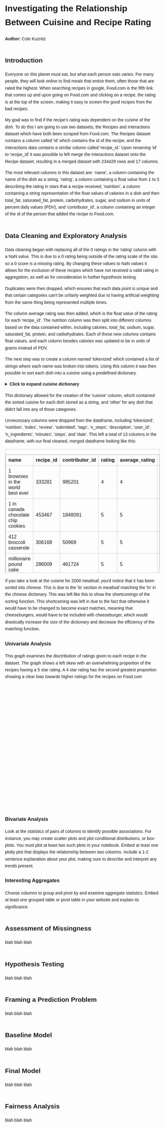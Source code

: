 <!DOCTYPE html>
<html lang="en">
<head>
    <meta charset="UTF-8">
    <title>Investigating the Relationship Between Cuisine and Recipe Rating</title>
    <style>
        body { font-family: Arial, sans-serif; line-height: 1.6; margin: 40px; }
        h2 { margin-top: 2em; }
        table { border-collapse: collapse; width: 100%; margin-top: 1em; }
        table, th, td { border: 1px solid #ccc; }
        th, td { padding: 8px; text-align: left; }
        summary { font-weight: bold; cursor: pointer; }
        pre { background-color: #f4f4f4; padding: 10px; overflow: auto; }
    </style>
    <script src="https://cdn.plot.ly/plotly-latest.min.js"></script>
</head>
<body>

<h1>Investigating the Relationship Between Cuisine and Recipe Rating</h1>
<p><strong>Author:</strong> Cole Kuznitz</p>

<h2 id="introduction">Introduction</h2>
<p>Everyone on this planet must eat, but what each person eats varies. For many people, they will look online to find meals that entice them, often those that are rated the highest. When searching recipes in google, Food.com is the fifth link that comes up and upon going on Food.com and clicking on a recipe, the rating is at the top of the screen, making it easy to screen the good recipes from the bad recipes.</p>

<p>My goal was to find if the recipe's rating was dependent on the cuisine of the dish. To do this I am going to use two datasets, the Recipes and Interactions dataset which have both been scraped from Food.com. The Recipes dataset contains a column called 'id' which contains the id of the recipe, and the Interactions data contains a similar column called 'recipe_id.' Upon renaming 'id' to 'recipe_id' it was possible to left merge the Interactions dataset onto the Recipe dataset, resulting in a merged dataset with 234429 rows and 17 columns.</p>

<p>The most relevant columns in this dataset are: 'name', a column containing the name of the dish as a string, 'rating', a column containing a float value from 1 to 5 describing the rating in stars that a recipe received, 'nutrition', a column containing a string representation of the float values of calories in a dish and then total_fat, saturated_fat, protein, carbohydrates, sugar, and sodium in units of percent daily values (PDV), and 'contributor_id', a column containing an integer of the id of the person that added the recipe to Food.com.</p>

<h2 id="datacleaningandexploratoryanalysis">Data Cleaning and Exploratory Analysis</h2>
<p>Data cleaning began with replacing all of the 0 ratings in the 'rating' column with a NaN value. This is due to a 0 rating being outside of the rating scale of the site, so a 0 score is a missing rating. By changing these values to NaN values it allows for the exclusion of these recipes which have not received a valid rating in aggregation, as well as for consideration in further hypothesis testing.</p>

<p>Duplicates were then dropped, which ensures that each data point is unique and that certain categories can't be unfairly weighted due to having artificial weighting from the same thing being represented multiple times.</p>

<p>The column average rating was then added, which is the float value of the rating for each 'recipe_id'. The nutrition column was then split into different columns based on the data contained within, including calories, total_fat, sodium, sugar, saturated_fat, protein, and carbohydrates. Each of these new columns contains float values, and each column besides calories was updated to be in units of grams instead of PDV.</p>

<p>The next step was to create a column named 'tokenized' which contained a list of strings where each name was broken into tokens. Using this column it was then possible to sort each dish into a cuisine using a predefined dictionary.</p>

<details>
<summary><strong>Click to expand cuisine dictionary</strong></summary>
<pre>
cuisine_keywords = {
    'italian': ['pasta', 'risotto', 'lasagna', 'gnocchi', 'carbonara', 'meatball', 'ziti', 'pizza', 'chicken parmigiana', 'chicken parm', 'eggplant parm', 'italian', 'macaroni', 'bolognese', 'caprese', 'marinara', 'alfredo', 'penne', 'fettuccine', 'spaghetti', 'prosciutto', 'bruschetta', 'calzone', 'tortellini'],
    'mexican': ['taco', 'burrito', 'quesadilla', 'enchilada', 'salsa', 'carne asada', 'tacos', 'burritos', 'mexican', 'fajita', 'guacamole', 'tamale', 'chilaquiles', 'pozole', 'elote', 'horchata', 'menudo', 'mole', 'sope', 'taquito'],
    'indian': ['masala', 'curry', 'tikka', 'naan', 'dal', 'naan', 'samosas', 'indian', 'biryani', 'paneer', 'chana', 'rogan', 'roti', 'kachori', 'bhaji', 'pulao', 'idli', 'dosas', 'vindaloo', 'chaat'],
    'japanese': ['sushi', 'teriyaki', 'ramen', 'udon', 'tonkatsu', 'karaage', 'japanese', 'sashimi', 'miso', 'yakitori', 'tempura', 'bento', 'onigiri', 'gyoza', 'matcha'],
    'chinese': ['dumpling', 'kung', 'noodle', 'lo', 'mein', 'peking duck', 'pork intestine', 'dim sum', 'firecracker', 'chinese', 'wonton', 'mapo', 'chow mein', 'hot pot', 'scallion pancake', 'szechuan', 'general tso', 'char siu'],
    'french': ['crepe', 'ratatouille', 'baguette', 'souffle', 'escargot', 'french', 'coq au vin', 'bouillabaisse', 'cassoulet', 'croissant', 'quiche', 'tarte', 'beurre blanc'],
    'dessert': ['cake','brownies', 'cookies', 'candy', 'ice cream', 'sundae', 'cookie', 'brownie', 'candies', 'mango sticky rice', 'dessert'],
    'american': ['casserole', 'burger', 'hamburger', 'hamburgers', 'burgers', 'cheeseburger', 'cheeseburgers', 'fries', 'fried', 'grits', 'mac and cheese', 'lobster roll', 'maine lobster', 'seafood boil', 'barbecue', 'bbq', 'ribs', 'smoked', 'chili', 'american', 'cornbread', 'sloppy joe', 'biscuits', 'meatloaf', 'tater tots', 'jambalaya', 'corn dog'],
    'english': ['roast', 'toast', 'mashed potatoes', 'shepherd pie', 'english', 'tart', 'swiss', 'yorkshire', 'pudding', 'scone', 'mince pie', 'bangers', 'fish and chips', 'trifle'],
    'thai': ['tam', 'pad thai', 'tom yum soup', 'thai', 'larb', 'green curry', 'red curry', 'massaman', 'satay'],
    'vietnamese': ['pho', 'bahn', 'fishcake', 'bun cha', 'banh mi', 'goi cuon', 'ca kho', 'cha gio'],
    'mediterranean': ['greek', 'hummus', 'kebab', 'hummus', 'egyptian', 'shakshuka', 'briam', 'tabouli', 'grilled swordfish', 'mediterranean', 'tzatziki', 'falafel', 'dolma', 'spanakopita', 'shawarma', 'labneh'],
    'breakfast': ['egg', 'waffle', 'pancake', 'hashbrowns', 'breakfast', 'bacon', 'scrambled', 'frittata', 'oatmeal', 'omelet', 'granola'],
    'african': ['zydeco', 'jollof', 'ugali', 'bobotie', 'peri peri', 'yassa', 'african', 'fufu', 'couscous', 'ethiopian', 'ghanian', 'injera', 'tagine', 'bunny chow', 'suya', 'berbere', 'koshari'],
    'german': ['zw', 'bratwurst', 'schnitzel', 'wurst', 'goulash', 'zu', 'spaetzle', 'strudel', 'currywurst', 'sauerbraten', 'pretzel'],
    'korean': ['kimchi', 'bibimbap', 'bulgogi', 'jjigae', 'kimbap', 'gochujang', 'galbi', 'tteokbokki'],
    'spanish': ['paella', 'tapas', 'gazpacho', 'churros', 'tortilla española', 'patatas bravas'],
    'brazilian': ['feijoada', 'pão de queijo', 'brigadeiro', 'moqueca', 'coxinha'],
    'turkish': ['baklava', 'doner', 'lahmacun', 'pide', 'borek', 'kofte'],
    'indonesian': ['rendang', 'nasi goreng', 'sate', 'gado-gado'],
    'middle eastern': ['mansaf', 'kofta', 'fattoush', 'mutabbal', 'kibbeh', 'maqluba']
}
</pre>
</details>

<p>This dictionary allowed for the creation of the 'cuisine' column, which contained the sorted cuisine for each dish stored as a string, and 'other' for any dish that didn't fall into any of those categories.</p>

<p>Unnecessary columns were dropped from the dataframe, including 'tokenized', 'nutrition', 'index', 'review', 'submitted', 'tags', 'n_steps', 'description', 'user_id', 'n_ingredients', 'minutes', 'steps', and 'date'. This left a total of 13 columns in the dataframe, with our final cleaned, merged dataframe looking like this:</p>

<div style="overflow-x: auto; max-height: 400px; border: 1px solid #ccc; margin-top: 1em;">
    <table>
        <thead>
            <tr>
                <th>name</th>
                <th>recipe_id</th>
                <th>contributor_id</th>
                <th>rating</th>
                <th>average_rating</th>
                <th>calories</th>
                <th>total_fat</th>
                <th>sugar</th>
                <th>sodium</th>
                <th>protein</th>
                <th>saturated_fat</th>
                <th>carbohydrates</th>
                <th>cuisine</th>
            </tr>
        </thead>
        <tbody>
            <tr>
                <td>1 brownies in the world best ever</td>
                <td>333281</td>
                <td>985201</td>
                <td>4</td>
                <td>4</td>
                <td>138.4</td>
                <td>7</td>
                <td>25</td>
                 <td>0.069</td>
                <td>2.1</td>
                <td>3.8</td>
                <td>7.8</td>
                <td>dessert</td>
            </tr>
            <tr>
                <td>1 in canada chocolate chip cookies</td>
                <td>453467</td>
                <td>1848091</td>
                <td>5</td>
                <td>5</td>
                <td>595.1</td>
                <td>32.2</td>
                <td>105.5</td>
                <td>0.506</td>
                <td>9.1</td>
                <td>10.2</td>
                <td>33.8</td>
                <td>dessert</td>
            </tr>
            <tr>
                <td>412 broccoli casserole</td>
                <td>306168</td>
                <td>50969</td>
                <td>5</td>
                <td>5</td>
                <td>194.8</td>
                <td>14</td>
                 <td>3</td>
                <td>0.736</td>
                <td>15.4</td>
                <td>7.2</td>
                <td>3.9</td>
                <td>american</td>
            </tr>
            <tr>
                <td>millionaire pound cake</td>
                <td>286009</td>
                <td>461724</td>
                <td>5</td>
                <td>5</td>
                <td>878.3</td>
                <td>44.1</td>
                <td>163</td>
                <td>0.299</td>
                <td>14</td>
                <td>24.6</td>
                <td>50.7</td>
                <td>dessert</td>
            </tr>
            <tr>
                <td>2000 meatloaf</td>
                <td>475785</td>
                <td>2202916</td>
                <td>5</td>
                <td>5</td>
                <td>267</td>
                <td>21</td>
                <td>6</td>
                <td>0.276</td>
                <td>20.3</td>
                <td>9.6</td>
                <td>2.6</td>
                <td>chinese</td>
            </tr>
        </tbody>
    </table>
</div>
<p>If you take a look at the cuisine for 2000 meatloaf, you'd notice that it has been sorted into chinese. This is due to the 'lo' section in meatloaf matching the 'lo' in the chinese dictionary.  This was left like this to show the shortcomings of the sorting function.  This shortcoming was left in due to the fact that otherwise it would have to be changed to become exact matches, meaning that cheeseburgers, would have to be included with cheeseburger, which would drastically increase the size of the dictionary and decrease the efficiency of the matching function.</p>
<h3 id="univariateanalysis">Univariate Analysis</h3>
<p>This graph examines the disctribution of ratings given to each recipe in the dataset.  The graph shows a left skew with an overwhelming proportion of the recipes having a 5 star rating.  A 4 star rating has the second greatest proportion showing a clear bias towards higher ratings for the recipes on Food.com</p>
 <div id="f7b136d6-51ba-42eb-a883-d4505306b220" class="plotly-graph-div" style="height:400px; width:600px;"></div>            <script type="text/javascript">                                    window.PLOTLYENV=window.PLOTLYENV || {};                                    if (document.getElementById("f7b136d6-51ba-42eb-a883-d4505306b220")) {                    Plotly.newPlot(                        "f7b136d6-51ba-42eb-a883-d4505306b220",                        [{"alignmentgroup":"True","bingroup":"x","hovertemplate":"Difference in Missingness Proportion=%{x}\u003cbr\u003ecount=%{y}\u003cextra\u003e\u003c\u002fextra\u003e","legendgroup":"","marker":{"color":"#1F77B4","pattern":{"shape":""}},"name":"","nbinsx":15,"offsetgroup":"","orientation":"v","showlegend":false,"x":[0.0,0.5,0.0,1.0,1.0,1.0,0.5,1.5,0.5,0.0,0.0,0.0,0.0,0.0,1.5,0.5,0.0,0.5,0.5,0.0,null,0.0,0.0,0.0,0.0,0.5,0.0,1.0,0.0,1.0,1.0,1.0,0.0,2.0,0.0,1.0,1.0,0.5,0.0,0.5,0.0,2.0,0.5,0.5,0.0,0.0,0.5,0.0,0.0,null,0.5,0.5,0.0,0.0,0.0,0.0,4.0,0.5,null,0.0,0.0,0.0,0.0,1.5,0.5,1.5,0.0,0.0,3.0,1.0,0.5,null,0.0,1.0,1.0,0.5,0.0,null,1.0,0.0,0.0,1.0,0.0,0.0,0.5,1.0,0.0,0.0,0.5,0.0,0.0,null,1.0,0.0,0.0,0.0,1.0,0.0,0.0,0.0,1.0,0.0,1.0,0.5,1.0,1.0,0.0,null,0.0,1.0,0.0,0.5,1.0,1.5,0.0,0.0,0.0,0.5,1.0,0.5,0.0,0.0,0.5,1.0,0.0,0.0,1.0,0.5,0.0,null,1.0,2.0,4.0,1.0,0.5,2.0,1.0,0.0,0.0,0.5,0.0,0.5,0.0,0.0,0.0,0.0,0.0,0.0,0.5,0.0,0.5,0.0,0.5,0.0,0.5,1.0,0.0,2.0,0.0,0.0,1.0,1.0,0.5,0.0,0.0,0.0,1.0,0.0,0.5,1.0,null,0.5,1.5,0.0,0.0,0.0,1.5,0.5,0.0,0.0,1.0,0.0,1.0,0.0,0.0,0.0,0.5,0.0,0.0,null,0.0,0.0,0.0,0.0,1.0,0.0,0.5,1.0,0.0,0.0,0.0,null,0.0,1.0,0.0,0.0,0.0,0.0,0.0,0.0,0.0,2.5,1.0,0.0,0.0,0.0,0.0,0.0,2.0,2.5,0.0,0.5,0.0,0.5,0.0,null,1.5,1.0,1.0,null,0.5,0.0,0.0,null,0.0,3.0,1.0,0.0,0.5,0.5,0.0,0.0,0.0,0.0,0.0,4.0,0.5,0.0,0.0,2.0,0.5,0.0,0.0,null,0.5,0.5,0.5,0.5,0.5,0.0,0.0,2.0,null,0.5,null,0.0,0.0,1.0,2.0,0.0,0.5,3.0,null,0.0,0.5,null,0.0,0.0,0.5,1.0,null,0.5,0.0,0.0,1.0,0.0,1.0,0.5,0.5,1.0,0.5,0.0,1.0,0.0,0.0,null,2.0,1.0,0.0,0.0,0.5,0.5,0.0,1.0,null,0.0,1.0,0.0,0.5,1.0,0.0,0.0,1.0,0.5,1.0,1.5,0.5,0.0,0.0,0.5,2.0,0.0,1.0,1.0,0.5,0.0,0.0,0.0,0.0,0.0,1.0,0.0,0.0,0.0,1.0,null,0.5,0.0,0.5,null,0.0,0.0,0.0,0.5,0.5,0.0,1.0,0.0,1.0,0.0,0.0,0.0,0.5,1.0,2.0,1.0,0.5,0.0,0.5,null,0.0,0.5,3.0,0.0,0.5,1.0,2.0,0.5,0.0,0.0,0.0,1.0,0.5,0.5,0.5,0.0,0.0,0.0,0.0,1.0,2.0,0.0,0.5,null,0.0,1.0,0.0,0.0,null,0.0,0.0,3.5,0.0,0.0,0.5,null,0.5,0.0,0.0,1.0,0.0,1.0,1.0,0.0,1.0,0.0,1.0,0.0,0.0,1.0,2.0,0.5,1.0,0.0,0.5,0.0,0.0,0.0,null,2.0,null,0.0,0.0,0.0,0.0,0.0,0.0,0.0,1.0,3.5,0.0,0.0,1.0,0.5,0.5,1.0,1.0,1.0,0.0,0.5,null,1.0,0.0,null,0.0,0.0,0.0,0.0,null,0.0,0.0,0.5,0.0,0.0,0.0,1.0,0.0,0.0,0.0,1.5,1.0,0.5,0.5,2.0,0.0,0.0,0.0,0.5,0.5,1.0,1.0,1.0,0.0,0.0,0.0,1.0,0.0,0.5,0.0,0.0,0.0,1.0,null,0.5,0.5,0.5,1.0,1.0,0.0,null,0.5,1.5,1.0,0.0,2.0,0.0,0.5,1.0,1.0,0.0,0.5,0.5,0.0,1.5,0.0,1.0,0.5,null,0.0,0.0,2.0,1.0,0.5,0.5,0.0,null,0.5,1.0,0.0,0.5,0.0,0.0,null,4.0,0.0,0.5,1.0,0.0,0.5,0.0,3.5,2.5,0.0,0.5,1.0,0.0,0.5,0.0,0.0,1.0,0.5,0.5,0.0,1.0,0.5,0.5,0.0,null,0.0,1.0,0.0,0.0,0.0,1.0,null,1.0,null,1.0,0.5,0.5,null,2.0,0.0,0.0,0.5,4.0,0.0,0.0,1.0,0.0,1.0,null,0.5,0.0,0.0,0.0,0.5,1.0,0.0,0.5,0.0,null,0.0,1.0,1.0,0.0,0.0,0.0,0.5,0.0,0.0,0.0,0.5,0.0,1.0,1.0,null,0.0,1.0,4.0,1.5,4.0,0.5,1.0,1.0,0.5,1.0,1.0,3.0,0.5,0.5,1.0,0.5,0.0,1.5,0.0,0.0,0.0,0.0,1.0,null,4.0,0.0,0.0,1.0,0.5,0.0,0.5,1.0,0.0,0.0,1.0,0.0,0.0,0.5,null,0.0,0.5,1.0,0.0,0.0,0.5,0.5,0.0,0.0,3.0,null,0.0,0.5,null,0.5,0.0,1.0,0.5,0.0,0.0,0.5,2.0,0.0,0.5,0.0,0.0,0.0,0.0,0.5,0.5,1.0,0.5,3.0,0.5,0.0,0.0,0.5,0.0,0.0,3.5,1.0,0.5,0.0,0.0,1.0,0.5,0.0,0.0,0.0,1.0,2.0,0.0,0.0,0.0,0.0,0.0,0.0,1.0,1.0,0.5,0.0,1.0,0.0,1.0,1.0,0.5,0.0,null,0.5,0.0,1.0,0.5,1.0,0.5,1.0,1.5,1.0,0.0,0.0,0.0,0.0,0.0,0.0,0.0,null,0.0,1.0,0.0,3.0,null,0.0,0.5,0.5,1.0,0.0,0.0,0.0,null,1.0,0.0,null,3.0,0.0,0.0,0.0,0.0,0.0,0.5,1.0,0.0,0.0,0.0,0.5,0.0,0.0,0.0,0.0,0.5,null,0.5,0.0,0.5,1.0,0.0,0.0,0.0,0.5,null,null,0.0,0.0,0.0,0.0,1.0,0.0,0.0,0.0,0.5,0.5,0.5,1.5,1.0,0.0,0.0,0.5,0.5,0.0,0.5,0.5,1.0,1.0,1.0,0.0,1.0,0.0,1.0,0.0,0.0,0.0,0.0,2.0,0.5,0.0,0.5,0.0,0.5,null,0.5,1.0,0.0,2.0,0.0,0.0,0.0,0.0,null,0.0,null,3.0,0.0,1.0,0.0,0.0,1.0,0.0,2.5,0.0,0.0,0.0,null,0.0,0.0,0.0,0.5,0.0,2.0,2.5,0.0,0.0,1.0,0.0,0.0,0.0,1.0,0.5,0.0,0.5,0.5,0.0,0.5,0.0,1.0,0.0,1.0,3.0,0.0,0.0,0.0,0.0,0.0,0.0,0.0,0.5,0.0,0.0,1.0,0.0,0.0,1.0,0.5,1.0,null,0.5,0.0,0.0,0.0,1.0,0.0,0.0,0.5,0.0,0.0,0.0,0.5,0.0,null,0.5,0.5,1.0,1.0,0.5,1.0,0.5,0.0,0.5,null,0.5,0.0,3.0,1.5,1.0,0.0,2.0,null,0.5,0.0,1.0,1.0,1.0,0.5,0.0,null,0.0,0.0,1.0,2.0,0.0,1.0,1.0,1.0,3.5,0.0,0.5,1.0,0.0,0.0,2.0,0.0,0.0,null,1.0,0.0,1.0,2.0,0.0,0.0,2.5,0.0,0.5,0.0,null,0.5,1.0,0.5,0.0,0.5,0.5,0.5,1.0,1.0,4.0,0.0,1.0,1.5,0.0,1.0,0.5,0.5,4.0,0.0,0.5,0.5,0.0,0.0,0.0,1.0,0.0,0.0,0.0,0.5,0.0,1.0,0.0,0.0,0.0,1.0,1.0,0.5,0.0,0.5,0.5,0.0,0.0,1.0,0.0,0.5,1.0,0.5,0.0,0.0,0.0,0.5,0.0,0.0,0.5,0.0,0.0,2.0,null,0.0,0.5,0.0,0.5,0.0],"xaxis":"x","yaxis":"y","type":"histogram"}],                        {"template":{"data":{"barpolar":[{"marker":{"line":{"color":"white","width":0.5},"pattern":{"fillmode":"overlay","size":10,"solidity":0.2}},"type":"barpolar"}],"bar":[{"error_x":{"color":"rgb(36,36,36)"},"error_y":{"color":"rgb(36,36,36)"},"marker":{"line":{"color":"white","width":0.5},"pattern":{"fillmode":"overlay","size":10,"solidity":0.2}},"type":"bar"}],"carpet":[{"aaxis":{"endlinecolor":"rgb(36,36,36)","gridcolor":"white","linecolor":"white","minorgridcolor":"white","startlinecolor":"rgb(36,36,36)"},"baxis":{"endlinecolor":"rgb(36,36,36)","gridcolor":"white","linecolor":"white","minorgridcolor":"white","startlinecolor":"rgb(36,36,36)"},"type":"carpet"}],"choropleth":[{"colorbar":{"outlinewidth":1,"tickcolor":"rgb(36,36,36)","ticks":"outside"},"type":"choropleth"}],"contourcarpet":[{"colorbar":{"outlinewidth":1,"tickcolor":"rgb(36,36,36)","ticks":"outside"},"type":"contourcarpet"}],"contour":[{"colorbar":{"outlinewidth":1,"tickcolor":"rgb(36,36,36)","ticks":"outside"},"colorscale":[[0.0,"#440154"],[0.1111111111111111,"#482878"],[0.2222222222222222,"#3e4989"],[0.3333333333333333,"#31688e"],[0.4444444444444444,"#26828e"],[0.5555555555555556,"#1f9e89"],[0.6666666666666666,"#35b779"],[0.7777777777777778,"#6ece58"],[0.8888888888888888,"#b5de2b"],[1.0,"#fde725"]],"type":"contour"}],"heatmapgl":[{"colorbar":{"outlinewidth":1,"tickcolor":"rgb(36,36,36)","ticks":"outside"},"colorscale":[[0.0,"#440154"],[0.1111111111111111,"#482878"],[0.2222222222222222,"#3e4989"],[0.3333333333333333,"#31688e"],[0.4444444444444444,"#26828e"],[0.5555555555555556,"#1f9e89"],[0.6666666666666666,"#35b779"],[0.7777777777777778,"#6ece58"],[0.8888888888888888,"#b5de2b"],[1.0,"#fde725"]],"type":"heatmapgl"}],"heatmap":[{"colorbar":{"outlinewidth":1,"tickcolor":"rgb(36,36,36)","ticks":"outside"},"colorscale":[[0.0,"#440154"],[0.1111111111111111,"#482878"],[0.2222222222222222,"#3e4989"],[0.3333333333333333,"#31688e"],[0.4444444444444444,"#26828e"],[0.5555555555555556,"#1f9e89"],[0.6666666666666666,"#35b779"],[0.7777777777777778,"#6ece58"],[0.8888888888888888,"#b5de2b"],[1.0,"#fde725"]],"type":"heatmap"}],"histogram2dcontour":[{"colorbar":{"outlinewidth":1,"tickcolor":"rgb(36,36,36)","ticks":"outside"},"colorscale":[[0.0,"#440154"],[0.1111111111111111,"#482878"],[0.2222222222222222,"#3e4989"],[0.3333333333333333,"#31688e"],[0.4444444444444444,"#26828e"],[0.5555555555555556,"#1f9e89"],[0.6666666666666666,"#35b779"],[0.7777777777777778,"#6ece58"],[0.8888888888888888,"#b5de2b"],[1.0,"#fde725"]],"type":"histogram2dcontour"}],"histogram2d":[{"colorbar":{"outlinewidth":1,"tickcolor":"rgb(36,36,36)","ticks":"outside"},"colorscale":[[0.0,"#440154"],[0.1111111111111111,"#482878"],[0.2222222222222222,"#3e4989"],[0.3333333333333333,"#31688e"],[0.4444444444444444,"#26828e"],[0.5555555555555556,"#1f9e89"],[0.6666666666666666,"#35b779"],[0.7777777777777778,"#6ece58"],[0.8888888888888888,"#b5de2b"],[1.0,"#fde725"]],"type":"histogram2d"}],"histogram":[{"marker":{"line":{"color":"white","width":0.6}},"type":"histogram"}],"mesh3d":[{"colorbar":{"outlinewidth":1,"tickcolor":"rgb(36,36,36)","ticks":"outside"},"type":"mesh3d"}],"parcoords":[{"line":{"colorbar":{"outlinewidth":1,"tickcolor":"rgb(36,36,36)","ticks":"outside"}},"type":"parcoords"}],"pie":[{"automargin":true,"type":"pie"}],"scatter3d":[{"line":{"colorbar":{"outlinewidth":1,"tickcolor":"rgb(36,36,36)","ticks":"outside"}},"marker":{"colorbar":{"outlinewidth":1,"tickcolor":"rgb(36,36,36)","ticks":"outside"}},"type":"scatter3d"}],"scattercarpet":[{"marker":{"colorbar":{"outlinewidth":1,"tickcolor":"rgb(36,36,36)","ticks":"outside"}},"type":"scattercarpet"}],"scattergeo":[{"marker":{"colorbar":{"outlinewidth":1,"tickcolor":"rgb(36,36,36)","ticks":"outside"}},"type":"scattergeo"}],"scattergl":[{"marker":{"colorbar":{"outlinewidth":1,"tickcolor":"rgb(36,36,36)","ticks":"outside"}},"type":"scattergl"}],"scattermapbox":[{"marker":{"colorbar":{"outlinewidth":1,"tickcolor":"rgb(36,36,36)","ticks":"outside"}},"type":"scattermapbox"}],"scatterpolargl":[{"marker":{"colorbar":{"outlinewidth":1,"tickcolor":"rgb(36,36,36)","ticks":"outside"}},"type":"scatterpolargl"}],"scatterpolar":[{"marker":{"colorbar":{"outlinewidth":1,"tickcolor":"rgb(36,36,36)","ticks":"outside"}},"type":"scatterpolar"}],"scatter":[{"fillpattern":{"fillmode":"overlay","size":10,"solidity":0.2},"type":"scatter"}],"scatterternary":[{"marker":{"colorbar":{"outlinewidth":1,"tickcolor":"rgb(36,36,36)","ticks":"outside"}},"type":"scatterternary"}],"surface":[{"colorbar":{"outlinewidth":1,"tickcolor":"rgb(36,36,36)","ticks":"outside"},"colorscale":[[0.0,"#440154"],[0.1111111111111111,"#482878"],[0.2222222222222222,"#3e4989"],[0.3333333333333333,"#31688e"],[0.4444444444444444,"#26828e"],[0.5555555555555556,"#1f9e89"],[0.6666666666666666,"#35b779"],[0.7777777777777778,"#6ece58"],[0.8888888888888888,"#b5de2b"],[1.0,"#fde725"]],"type":"surface"}],"table":[{"cells":{"fill":{"color":"rgb(237,237,237)"},"line":{"color":"white"}},"header":{"fill":{"color":"rgb(217,217,217)"},"line":{"color":"white"}},"type":"table"}]},"layout":{"annotationdefaults":{"arrowhead":0,"arrowwidth":1},"autotypenumbers":"strict","coloraxis":{"colorbar":{"outlinewidth":1,"tickcolor":"rgb(36,36,36)","ticks":"outside"}},"colorscale":{"diverging":[[0.0,"rgb(103,0,31)"],[0.1,"rgb(178,24,43)"],[0.2,"rgb(214,96,77)"],[0.3,"rgb(244,165,130)"],[0.4,"rgb(253,219,199)"],[0.5,"rgb(247,247,247)"],[0.6,"rgb(209,229,240)"],[0.7,"rgb(146,197,222)"],[0.8,"rgb(67,147,195)"],[0.9,"rgb(33,102,172)"],[1.0,"rgb(5,48,97)"]],"sequential":[[0.0,"#440154"],[0.1111111111111111,"#482878"],[0.2222222222222222,"#3e4989"],[0.3333333333333333,"#31688e"],[0.4444444444444444,"#26828e"],[0.5555555555555556,"#1f9e89"],[0.6666666666666666,"#35b779"],[0.7777777777777778,"#6ece58"],[0.8888888888888888,"#b5de2b"],[1.0,"#fde725"]],"sequentialminus":[[0.0,"#440154"],[0.1111111111111111,"#482878"],[0.2222222222222222,"#3e4989"],[0.3333333333333333,"#31688e"],[0.4444444444444444,"#26828e"],[0.5555555555555556,"#1f9e89"],[0.6666666666666666,"#35b779"],[0.7777777777777778,"#6ece58"],[0.8888888888888888,"#b5de2b"],[1.0,"#fde725"]]},"colorway":["#1F77B4","#FF7F0E","#2CA02C","#D62728","#9467BD","#8C564B","#E377C2","#7F7F7F","#BCBD22","#17BECF"],"font":{"color":"rgb(36,36,36)"},"geo":{"bgcolor":"white","lakecolor":"white","landcolor":"white","showlakes":true,"showland":true,"subunitcolor":"white"},"hoverlabel":{"align":"left"},"hovermode":"closest","mapbox":{"style":"light"},"paper_bgcolor":"white","plot_bgcolor":"white","polar":{"angularaxis":{"gridcolor":"rgb(232,232,232)","linecolor":"rgb(36,36,36)","showgrid":false,"showline":true,"ticks":"outside"},"bgcolor":"white","radialaxis":{"gridcolor":"rgb(232,232,232)","linecolor":"rgb(36,36,36)","showgrid":false,"showline":true,"ticks":"outside"}},"scene":{"xaxis":{"backgroundcolor":"white","gridcolor":"rgb(232,232,232)","gridwidth":2,"linecolor":"rgb(36,36,36)","showbackground":true,"showgrid":false,"showline":true,"ticks":"outside","zeroline":false,"zerolinecolor":"rgb(36,36,36)"},"yaxis":{"backgroundcolor":"white","gridcolor":"rgb(232,232,232)","gridwidth":2,"linecolor":"rgb(36,36,36)","showbackground":true,"showgrid":false,"showline":true,"ticks":"outside","zeroline":false,"zerolinecolor":"rgb(36,36,36)"},"zaxis":{"backgroundcolor":"white","gridcolor":"rgb(232,232,232)","gridwidth":2,"linecolor":"rgb(36,36,36)","showbackground":true,"showgrid":false,"showline":true,"ticks":"outside","zeroline":false,"zerolinecolor":"rgb(36,36,36)"}},"shapedefaults":{"fillcolor":"black","line":{"width":0},"opacity":0.3},"ternary":{"aaxis":{"gridcolor":"rgb(232,232,232)","linecolor":"rgb(36,36,36)","showgrid":false,"showline":true,"ticks":"outside"},"baxis":{"gridcolor":"rgb(232,232,232)","linecolor":"rgb(36,36,36)","showgrid":false,"showline":true,"ticks":"outside"},"bgcolor":"white","caxis":{"gridcolor":"rgb(232,232,232)","linecolor":"rgb(36,36,36)","showgrid":false,"showline":true,"ticks":"outside"}},"title":{"x":0.5,"xanchor":"center"},"xaxis":{"automargin":true,"gridcolor":"rgb(232,232,232)","linecolor":"rgb(36,36,36)","showgrid":true,"showline":true,"ticks":"outside","title":{"standoff":15},"zeroline":false,"zerolinecolor":"rgb(36,36,36)"},"yaxis":{"automargin":true,"gridcolor":"rgb(232,232,232)","linecolor":"rgb(36,36,36)","showgrid":true,"showline":true,"ticks":"outside","title":{"standoff":15},"zeroline":false,"zerolinecolor":"rgb(36,36,36)"},"autosize":true,"height":400,"margin":{"b":30,"l":30,"r":30,"t":30},"width":600}},"xaxis":{"anchor":"y","domain":[0.0,1.0],"title":{"text":"Difference in Missingness Proportion"}},"yaxis":{"anchor":"x","domain":[0.0,1.0],"title":{"text":"count"}},"legend":{"tracegroupgap":0},"title":{"text":"Permutation Test for Missingness Dependency on Sugar"},"barmode":"relative","shapes":[{"line":{"color":"red","dash":"dot","width":5},"type":"line","x0":0.0,"x1":0.0,"xref":"x","y0":0,"y1":1,"yref":"y domain"}]},                        {"responsive": true}                    )                };                            </script>        </div>

<h3 id="bivariateanalysis">Bivariate Analysis</h3>
<p>Look at the statistics of pairs of columns to identify possible associations. For instance, you may create scatter plots and plot conditional distributions, or box-plots. You must plot at least two such plots in your notebook. Embed at least one plotly plot that displays the relationship between two columns. Include a 1-2 sentence explanation about your plot, making sure to describe and interpret any trends present.</p>

<h3 id="interestingaggregates">Interesting Aggregates</h3>
<p>Choose columns to group and pivot by and examine aggregate statistics. Embed at least one grouped table or pivot table in your website and explain its significance.</p>
<h2 id="assessmentofmissingness">Assessment of Missingness</h2>
<p>blah blah blah</p>

<h2 id="hypothesistesting">Hypothesis Testing</h2>
<p>blah blah blah</p>

<h2 id="framingapredictionproblem">Framing a Prediction Problem</h2>
<p>blah blah blah</p>

<h2 id="baselinemodel">Baseline Model</h2>
<p>blah blah blah</p>

<h2 id="finalmodel">Final Model</h2>
<p>blah blah blah</p>

<h2 id="fairnessanalysis">Fairness Analysis</h2>
<p>blah blah blah</p>

</body>
</html>
